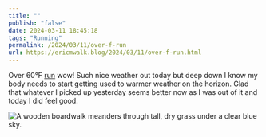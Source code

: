 ```yaml
---
title: ""
publish: "false"
date: 2024-03-11 18:45:18
tags: "Running"
permalink: /2024/03/11/over-f-run
url: https://ericmwalk.blog/2024/03/11/over-f-run.html
---
```


Over 60°F [run](https://strava.com/activities/10938389789) wow! Such nice weather out today but deep down I know my body needs to start getting used to warmer weather on the horizon. Glad that whatever I picked up yesterday seems better now as I was out of it and today I did feel good.

![A wooden boardwalk meanders through tall, dry grass under a clear blue sky.](https://ericmwalk.blog/uploads/2024/img-8199.jpeg)